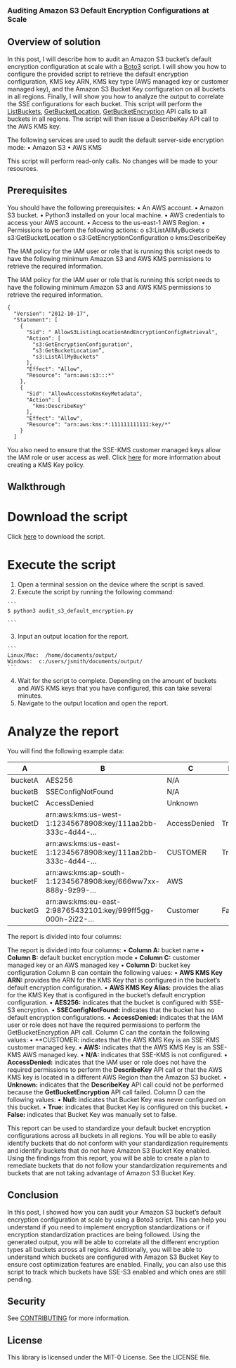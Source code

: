 ### Auditing Amazon S3 Default Encryption Configurations at Scale

## Overview of solution
In this post, I will describe how to audit an Amazon S3 bucket’s default encryption configuration at scale with a [Boto3](https://boto3.readthedocs.io/) script. I will show you how to configure the provided script to retrieve the default encryption configuration, KMS key ARN, KMS key type (AWS managed key or customer managed key), and the Amazon S3 Bucket Key configuration on all buckets in all regions. Finally, I will show you how to analyze the output to correlate the SSE configurations for each bucket. This script will perform the [ListBuckets](https://docs.aws.amazon.com/AmazonS3/latest/API/API_ListBuckets.html), [GetBucketLocation](https://docs.aws.amazon.com/AmazonS3/latest/API/API_GetBucketLocation.html), [GetBucketEncryption](https://docs.aws.amazon.com/AmazonS3/latest/API/API_GetBucketEncryption.html) API calls to all buckets in all regions. The script will then issue a DescribeKey API call to the AWS KMS key. 

The following services are used to audit the default server-side encryption mode:
  •	Amazon S3 
  •	AWS KMS

This script will perform read-only calls. No changes will be made to your resources.

## Prerequisites
You should have the following prerequisites: 
  •	An AWS account.
  •	Amazon S3 bucket.
  •	Python3 installed on your local machine. 
  •	AWS credentials to access your AWS account.
  •	Access to the us-east-1 AWS Region.
  •	Permissions to perform the following actions:
    o	s3:ListAllMyBuckets
    o	s3:GetBucketLocation
    o	s3:GetEncryptionConfiguration
    o	kms:DescribeKey

The IAM policy for the IAM user or role that is running this script needs to have the following minimum Amazon S3 and AWS KMS permissions to retrieve the required information. 

The IAM policy for the IAM user or role that is running this script needs to have the following minimum Amazon S3 and AWS KMS permissions to retrieve the required information. 

```
{
  "Version": "2012-10-17",
  "Statement": [
    {
      "Sid": " AllowS3ListingLocationAndEncryptionConfigRetrieval",
      "Action": [
        "s3:GetEncryptionConfiguration",
        “s3:GetBucketLocation”,
        "s3:ListAllMyBuckets"
      ],
      "Effect": "Allow",
      "Resource": "arn:aws:s3:::*"
    },
    {
      "Sid": "AllowAccesstoKmsKeyMetadata",
      "Action": [
        "kms:DescribeKey"
      ],
      "Effect": "Allow",
      "Resource": "arn:aws:kms:*:111111111111:key/*"
    }
  ]
```

You also need to ensure that the SSE-KMS customer managed keys allow the IAM role or user access as well. Click [here](https://docs.aws.amazon.com/kms/latest/developerguide/key-policy-default.html#key-policy-default-allow-administrators) for more information about creating a KMS Key policy. 

## Walkthrough
# Download the script
Click [here](https://github.com/aws-samples/amazon-s3-default-encryption-audit) to download the script. 

# Execute the script
  1)	Open a terminal session on the device where the script is saved. 
  2)	Execute the script by running the following command:

    ```
    $ python3 audit_s3_default_encryption.py

    ```
  3)	Input an output location for the report.
    
    ```
    Linux/Mac:  /home/documents/output/
    Windows:  c:/users/jsmith/documents/output/    
    ```
    
  4)	Wait for the script to complete. Depending on the amount of buckets and AWS KMS keys that you have configured, this can take several minutes. 
  5)	Navigate to the output location and open the report.

# Analyze the report
You will find the following example data:

| **A** | **B** | **C** | **D** |
| ---------| -------- | -------- | -------- |
| bucketA	| AES256	| N/A |                 | 
| bucketB	| SSEConfigNotFound	| N/A |       | 	
| bucketC	| AccessDenied	| Unknown	|       |
| bucketD	| arn:aws:kms:us-west-1:12345678908:key/111aa2bb-333c-4d44-…	| AccessDenied	| True |
| bucketE	| arn:aws:kms:us-east-1:12345678908:key/111aa2bb-333c-4d44-…	| CUSTOMER	| True     | 
| bucketF	| arn:aws:kms:ap-south-1:12345678908:key/666ww7xx-888y-9z99-…	| AWS 	|              | 
| bucketG	| arn:aws:kms:eu-east-2:98765432101:key/999ff5gg-000h-2i22-…	| Customer	| False    | 

The report is divided into four columns:

The report is divided into four columns:
  •	**Column A:** bucket name
  •	**Column B:** default bucket encryption mode
  •	**Column C:** customer managed key or an AWS managed key
  •	**Column D:** bucket key configuration
Column B can contain the following values:
  •	**AWS KMS Key ARN:** provides the ARN for the KMS Key that is configured in the bucket’s default encryption configuration. 
  •	**AWS KMS Key Alias:** provides the alias for the KMS Key that is configured in the bucket’s default encryption configuration. 
  •	**AES256:** indicates that the bucket is configured with SSE-S3 encryption. 
  •	**SSEConfigNotFound:** indicates that the bucket has no default encryption configurations.
  •	**AccessDenied:** indicates that the IAM user or role does not have the required permissions to perform the GetBucketEncryption API call.
Column C can the contain the following values:
  •	**CUSTOMER: indicates that the AWS KMS Key is an SSE-KMS customer managed key.
  •	**AWS:** indicates that the AWS KMS Key is an SSE-KMS AWS managed key. 
  •	**N/A:** indicates that SSE-KMS is not configured. 
  •	**AccessDenied:** indicates that the IAM user or role does not have the required permissions to perform the **DescribeKey** API call or that the AWS KMS key is located in a different AWS Region than the Amazon S3 bucket. 
  •	**Unknown:** indicates that the **DescribeKey** API call could not be performed because the **GetBucketEncryption** API call failed. 
Column D can the following values:
  •	**Null:** indicates that Bucket Key was never configured on this bucket. 
  •	**True:** indicates that Bucket Key is configured on this bucket. 
  •	**False:** indicates that Bucket Key was manually set to false.

This report can be used to standardize your default bucket encryption configurations across all buckets in all regions. You will be able to easily identify buckets that do not conform with your standardization requirements and identify buckets that do not have Amazon S3 Bucket Key enabled. Using the findings from this report, you will be able to create a plan to remediate buckets that do not follow your standardization requirements and buckets that are not taking advantage of Amazon S3 Bucket Key.

## Conclusion
In this post, I showed how you can audit your Amazon S3 bucket’s default encryption configuration at scale by using a Boto3 script. This can help you understand if you need to implement encryption standardizations or if encryption standardization practices are being followed. Using the generated output, you will be able to correlate all the different encryption types all buckets across all regions. Additionally, you will be able to understand which buckets are configured with Amazon S3 Bucket Key to ensure cost optimization features are enabled. Finally, you can also use this script to track which buckets have SSE-S3 enabled and which ones are still pending.


## Security

See [CONTRIBUTING](CONTRIBUTING.md#security-issue-notifications) for more information.

## License

This library is licensed under the MIT-0 License. See the LICENSE file.

